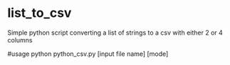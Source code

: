 # list_to_csv
Simple python script converting a list of strings to a csv with either 2 or 4 columns

#usage
python python_csv.py [input file name] [mode]

